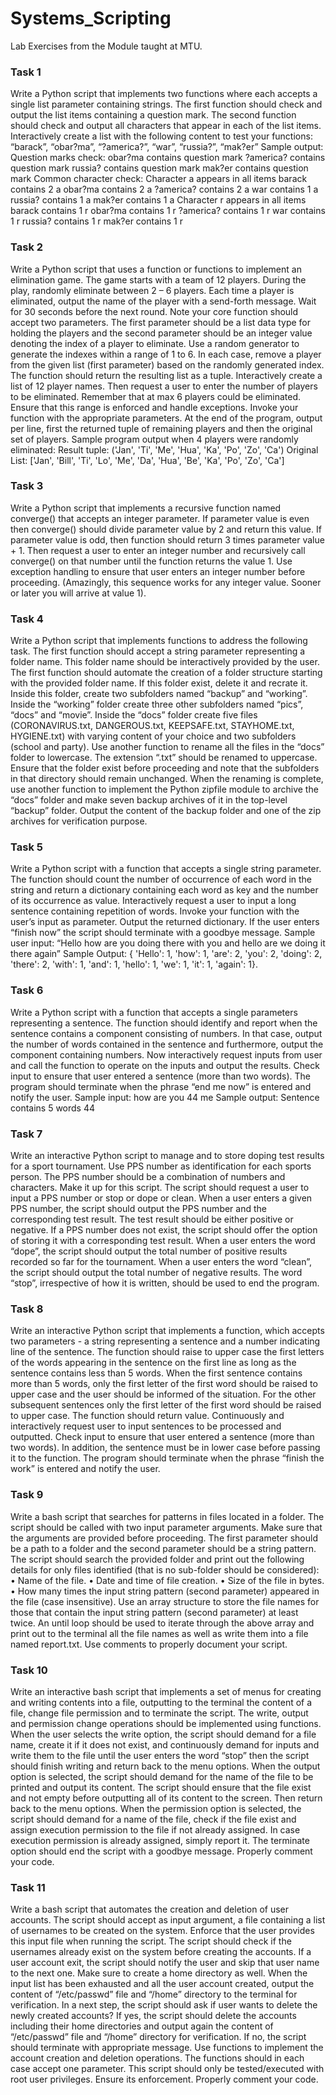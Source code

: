 # Systems_Scripting
Lab Exercises from the Module taught at MTU.

### Task 1
Write a Python script that implements two functions where each accepts a single list parameter
containing strings. The first function should check and output the list items containing a
question mark. The second function should check and output all characters that appear in each
of the list items.
Interactively create a list with the following content to test your functions:
“barack”, “obar?ma”, “?america?”, “war”, “russia?”, “mak?er”
Sample output:
Question marks check:
obar?ma contains question mark
?america? contains question mark
russia? contains question mark
mak?er contains question mark
Common character check:
Character a appears in all items
barack contains 2 a
obar?ma contains 2 a
?america? contains 2 a
war contains 1 a
russia? contains 1 a
mak?er contains 1 a
Character r appears in all items
barack contains 1 r
obar?ma contains 1 r
?america? contains 1 r
war contains 1 r
russia? contains 1 r
mak?er contains 1 r

### Task 2
Write a Python script that uses a function or functions to implement an elimination game. The
game starts with a team of 12 players. During the play, randomly eliminate between 2 – 6
players. Each time a player is eliminated, output the name of the player with a send-forth
message. Wait for 30 seconds before the next round.
Note your core function should accept two parameters. The first parameter should be a list data
type for holding the players and the second parameter should be an integer value denoting the
index of a player to eliminate. Use a random generator to generate the indexes within a range
of 1 to 6. In each case, remove a player from the given list (first parameter) based on the
randomly generated index. The function should return the resulting list as a tuple.
Interactively create a list of 12 player names. Then request a user to enter the number of players
to be eliminated. Remember that at max 6 players could be eliminated. Ensure that this range
is enforced and handle exceptions. Invoke your function with the appropriate parameters. At
the end of the program, output per line, first the returned tuple of remaining players and then
the original set of players.
Sample program output when 4 players were randomly eliminated:
Result tuple: ('Jan', 'Ti', 'Me', 'Hua', 'Ka', 'Po', 'Zo', 'Ca')
Original List: ['Jan', 'Bill', 'Ti', 'Lo', 'Me', 'Da', 'Hua', 'Be', 'Ka', 'Po', 'Zo', 'Ca']


### Task 3
Write a Python script that implements a recursive function named converge() that accepts an
integer parameter. If parameter value is even then converge() should divide parameter value by
2 and return this value. If parameter value is odd, then function should return 3 times parameter
value + 1.
Then request a user to enter an integer number and recursively call converge() on that number
until the function returns the value 1. Use exception handling to ensure that user enters an
integer number before proceeding. (Amazingly, this sequence works for any integer value.
Sooner or later you will arrive at value 1).


### Task 4
Write a Python script that implements functions to address the following task. The first function
should accept a string parameter representing a folder name. This folder name should be
interactively provided by the user.
The first function should automate the creation of a folder structure starting with the provided
folder name. If this folder exist, delete it and recrate it. Inside this folder, create two subfolders
named “backup” and “working”. Inside the “working” folder create three other subfolders
named “pics”, “docs” and “movie”. Inside the “docs” folder create five files
(CORONAVIRUS.txt, DANGEROUS.txt, KEEPSAFE.txt, STAYHOME.txt, HYGIENE.txt)
with varying content of your choice and two subfolders (school and party).
Use another function to rename all the files in the “docs” folder to lowercase. The extension
“.txt” should be renamed to uppercase. Ensure that the folder exist before proceeding and note
that the subfolders in that directory should remain unchanged.
When the renaming is complete, use another function to implement the Python zipfile module
to archive the “docs” folder and make seven backup archives of it in the top-level “backup”
folder. Output the content of the backup folder and one of the zip archives for verification
purpose.


### Task 5
Write a Python script with a function that accepts a single string parameter. The function should
count the number of occurrence of each word in the string and return a dictionary containing
each word as key and the number of its occurrence as value.
Interactively request a user to input a long sentence containing repetition of words. Invoke your
function with the user’s input as parameter. Output the returned dictionary. If the user enters
“finish now” the script should terminate with a goodbye message.
Sample user input: “Hello how are you doing there with you and hello are we doing it there
again”
Sample Output: { 'Hello': 1, 'how': 1, 'are': 2, 'you': 2, 'doing': 2, 'there': 2, 'with': 1, 'and': 1,
'hello': 1, 'we': 1, 'it': 1, 'again': 1}.


### Task 6
Write a Python script with a function that accepts a single parameters representing a sentence.
The function should identify and report when the sentence contains a component consisting of
numbers. In that case, output the number of words contained in the sentence and furthermore,
output the component containing numbers.
Now interactively request inputs from user and call the function to operate on the inputs and
output the results. Check input to ensure that user entered a sentence (more than two words).
The program should terminate when the phrase “end me now” is entered and notify the user.
Sample input: how are you 44 me
Sample output:
Sentence contains 5 words
44


### Task 7
Write an interactive Python script to manage and to store doping test results for a sport
tournament. Use PPS number as identification for each sports person. The PPS number
should be a combination of numbers and characters. Make it up for this script. The script
should request a user to input a PPS number or stop or dope or clean.
When a user enters a given PPS number, the script should output the PPS number and the
corresponding test result. The test result should be either positive or negative. If a PPS
number does not exist, the script should offer the option of storing it with a corresponding
test result.
When a user enters the word “dope”, the script should output the total number of positive
results recorded so far for the tournament. When a user enters the word “clean”, the script
should output the total number of negative results. The word “stop”, irrespective of how it
is written, should be used to end the program.


### Task 8
Write an interactive Python script that implements a function, which accepts two parameters - a
string representing a sentence and a number indicating line of the sentence.
The function should raise to upper case the first letters of the words appearing in the sentence on
the first line as long as the sentence contains less than 5 words. When the first sentence contains
more than 5 words, only the first letter of the first word should be raised to upper case and the user
should be informed of the situation. For the other subsequent sentences only the first letter of the
first word should be raised to upper case. The function should return value.
Continuously and interactively request user to input sentences to be processed and outputted.
Check input to ensure that user entered a sentence (more than two words). In addition, the
sentence must be in lower case before passing it to the function. The program should terminate
when the phrase “finish the work” is entered and notify the user.


### Task 9
Write a bash script that searches for patterns in files located in a folder. The script should be
called with two input parameter arguments. Make sure that the arguments are provided before
proceeding. The first parameter should be a path to a folder and the second parameter should
be a string pattern.
The script should search the provided folder and print out the following details for only files
identified (that is no sub-folder should be considered):
• Name of the file.
• Date and time of file creation.
• Size of the file in bytes.
• How many times the input string pattern (second parameter) appeared in the file (case
insensitive).
Use an array structure to store the file names for those that contain the input string pattern
(second parameter) at least twice.
An until loop should be used to iterate through the above array and print out to the terminal all
the file names as well as write them into a file named report.txt. Use comments to properly
document your script.


### Task 10
Write an interactive bash script that implements a set of menus for creating and writing contents
into a file, outputting to the terminal the content of a file, change file permission and to
terminate the script. The write, output and permission change operations should be
implemented using functions.
When the user selects the write option, the script should demand for a file name, create it if it
does not exist, and continuously demand for inputs and write them to the file until the user
enters the word “stop” then the script should finish writing and return back to the menu options.
When the output option is selected, the script should demand for the name of the file to be
printed and output its content. The script should ensure that the file exist and not empty before
outputting all of its content to the screen. Then return back to the menu options.
When the permission option is selected, the script should demand for a name of the file, check
if the file exist and assign execution permission to the file if not already assigned. In case
execution permission is already assigned, simply report it. The terminate option should end the
script with a goodbye message. Properly comment your code.


### Task 11
Write a bash script that automates the creation and deletion of user accounts. The script should
accept as input argument, a file containing a list of usernames to be created on the system.
Enforce that the user provides this input file when running the script.
The script should check if the usernames already exist on the system before creating the
accounts. If a user account exit, the script should notify the user and skip that user name to the
next one. Make sure to create a home directory as well. When the input list has been exhausted
and all the user account created, output the content of “/etc/passwd” file and “/home” directory
to the terminal for verification.
In a next step, the script should ask if user wants to delete the newly created accounts? If yes,
the script should delete the accounts including their home directories and output again the
content of “/etc/passwd” file and “/home” directory for verification. If no, the script should
terminate with appropriate message.
Use functions to implement the account creation and deletion operations. The functions should
in each case accept one parameter. This script should only be tested/executed with root user
privileges. Ensure its enforcement. Properly comment your code.
